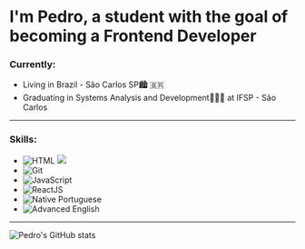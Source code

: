 # I'm Pedro, a student with the goal of becoming a Frontend Developer

### Currently:
- Living in Brazil - São Carlos SP🏙️ 🇧🇷
- Graduating in Systems Analysis and Development👨🏻‍💻 at IFSP - São Carlos

---

### Skills:
- ![HTML](https://img.shields.io/badge/HTML-E34F26.svg?style=flat&logo=html5&logoColor=white) ![](https://img.shields.io/badge/CSS-blue.svg?style=flat&logo=css3&logoColor=white)
- ![Git](https://img.shields.io/badge/Git-white.svg?style=flat&logo=git&logoColor=black)
- ![JavaScript](https://img.shields.io/badge/Learning-JavaScript?style=flat&logo=javascript&logoColor=black&label=javascript&labelColor=yellow&color=black)
- ![ReactJS](https://img.shields.io/badge/Learning-ReactJS?style=flat&logo=react&label=ReactJS&color=red)
- ![Native Portuguese](https://img.shields.io/badge/Portuguese-Native-blueviolet)
- ![Advanced English](https://img.shields.io/badge/English-Advanced-informational)

---

![Pedro's GitHub stats](https://github-readme-stats.vercel.app/api?username=PedroVitor2001&show_icons=true&theme=tokyonight)










